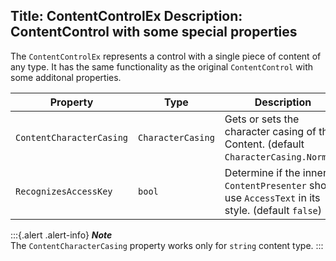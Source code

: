 Title: ContentControlEx
Description: ContentControl with some special properties
---

The `ContentControlEx` represents a control with a single piece of content of any type.
It has the same functionality as the original `ContentControl` with some additonal properties.

| Property                 | Type              | Description                              |
|--------------------------|-------------------|------------------------------------------|
| `ContentCharacterCasing` | `CharacterCasing` | Gets or sets the character casing of the Content. (default `CharacterCasing.Normal`) |
| `RecognizesAccessKey`    | `bool`            | Determine if the inner `ContentPresenter` should use `AccessText` in its style. (default `false`) |

:::{.alert .alert-info}
***Note***  
The `ContentCharacterCasing` property works only for `string` content type.
:::
